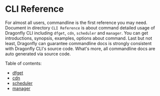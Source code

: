 # CLI Reference

For almost all users, commandline is the first reference you may need.
Document in directory `CLI Reference` is about command detailed usage of
Dragonfly CLI including `dfget`, `cdn`, `scheduler` and `manager`.
You can get introductions, synopsis, examples, options about command.
Last but not least, Dragonfly can guarantee commandline docs is strongly
consistent with Dragonfly CLI's source code. What's more,
all commandline docs are auto generated via source code.

Table of contents:

* [dfget](dfget.md)
* [cdn](cdn.md)
* [scheduler](scheduler.md)
* [manager](manager.md)
